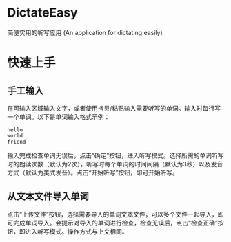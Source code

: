 # DictateEasy
简便实用的听写应用 (An application for dictating easily)

# 快速上手
## 手工输入
在可输入区域输入文字，或者使用拷贝/粘贴输入需要听写的单词。输入时每行写一个单词。以下是单词输入格式示例：
```text
hello
world
friend
```
输入完成检查单词无误后，点击“确定”按钮，进入听写模式。选择所需的单词听写时的朗读次数（默认为2次），听写时每个单词的时间间隔（默认为3秒）以及发音方式（默认为美式发音）。点击“开始听写”按钮，即可开始听写。

## 从文本文件导入单词
点击“上传文件”按钮，选择需要导入的单词文本文件，可以多个文件一起导入，即可完成单词导入。会提示对导入的单词进行检查，检查无误后，点击“检查正确”按钮，即进入听写模式。操作方式与上文相同。
